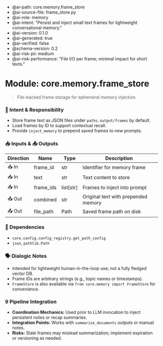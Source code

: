 - @ai-path: core.memory.frame_store
- @ai-source-file: frame_store.py
- @ai-role: memory
- @ai-intent: "Persist and inject small text frames for lightweight conversational memory."
- @ai-version: 0.1.0
- @ai-generated: true
- @ai-verified: false
- @schema-version: 0.2
- @ai-risk-pii: medium
- @ai-risk-performance: "File I/O per frame; minimal impact for short texts."

# Module: core.memory.frame_store
> File-backed frame storage for ephemeral memory injection.

### 🎯 Intent & Responsibility
- Store frame text as JSON files under `paths.output/frames` by default.
- Load frames by ID to support contextual recall.
- Provide `inject_memory` to prepend saved frames to new prompts.

### 📥 Inputs & 📤 Outputs
| Direction | Name | Type | Description |
|-----------|------|------|-------------|
| 📥 In | frame_id | str | Identifier for memory frame |
| 📥 In | text | str | Text content to store |
| 📥 In | frame_ids | list[str] | Frames to inject into prompt |
| 📤 Out | combined | str | Original text with prepended memory |
| 📤 Out | file_path | Path | Saved frame path on disk |

### 🔗 Dependencies
- `core.config.config_registry.get_path_config`
- `json`, `pathlib.Path`

### 🗣 Dialogic Notes
- Intended for lightweight human-in-the-loop use; not a fully fledged vector DB.
- Frame IDs are arbitrary strings (e.g., topic names or timestamps).
- `FrameStore` is also available via `from core.memory import FrameStore` for
  convenience.

### 9 Pipeline Integration
- **Coordination Mechanics:** Used prior to LLM invocation to inject persistent notes or recap summaries.
- **Integration Points:** Works with `summarize_documents` outputs or manual notes.
- **Risks:** Stale frames may mislead summarization; implement expiration or versioning as needed.
